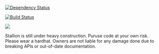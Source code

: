 [![Dependency Status](https://www.versioneye.com/user/projects/578569c16edb08003d108585/badge.svg?style=flat-square)](https://www.versioneye.com/user/projects/578569c16edb08003d108585)

[![Build Status](https://travis-ci.org/StallionCMS/stallion-core.svg?branch=master)](https://travis-ci.org/StallionCMS/stallion-core)

[<img src="https://img.shields.io/aur/license/yaourt.svg?maxAge=2592000">](https://github.com/StallionCMS/stallion-core/blob/master/LICENSE)


Stallion is still under heavy construction. Puruse code at your own risk. Please wear a hardhat. Owners are not liable for any damage done due to breaking APIs or out-of-date documentation.





